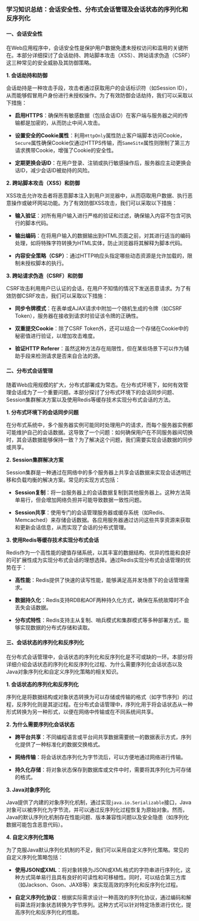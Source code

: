 ### 学习知识总结：会话安全性、分布式会话管理及会话状态的序列化和反序列化

#### 一、会话安全性

在Web应用程序中，会话安全性是保护用户数据免遭未授权访问和滥用的关键所在。本部分详细探讨了会话劫持、跨站脚本攻击（XSS）、跨站请求伪造（CSRF）这三种常见的安全威胁及其防御策略。

**1. 会话劫持和防御**

会话劫持是一种攻击手段，攻击者通过获取用户的会话标识符（如Session ID），从而能够假冒用户身份进行未授权操作。为了有效防御会话劫持，我们可以采取以下措施：

- **启用HTTPS**：确保所有敏感数据（包括会话ID）在客户端与服务器之间的传输都是加密的，从而防止中间人攻击。

- **设置安全的Cookie属性**：利用`HttpOnly`属性防止客户端脚本访问Cookie，`Secure`属性确保Cookie仅通过HTTPS传输，而`SameSite`属性则限制了第三方请求携带Cookie，增强了Cookie的安全性。

- **定期更换会话ID**：在用户登录、注销或执行敏感操作后，服务器应主动更换会话ID，减少会话ID被劫持的风险。

**2. 跨站脚本攻击（XSS）和防御**

XSS攻击允许攻击者将恶意脚本注入到用户浏览器中，从而窃取用户数据、执行恶意操作或破坏网站功能。为了有效防御XSS攻击，我们可以采取以下措施：

- **输入验证**：对所有用户输入进行严格的验证和过滤，确保输入内容不包含可执行的脚本代码。

- **输出编码**：在将用户输入的数据输出到HTML页面之前，对其进行适当的编码处理，如将特殊字符转换为HTML实体，防止浏览器将其解释为脚本代码。

- **内容安全策略（CSP）**：通过HTTP响应头指定哪些动态资源是允许加载的，限制未授权脚本的执行。

**3. 跨站请求伪造（CSRF）和防御**

CSRF攻击利用用户已认证的会话，在用户不知情的情况下发送恶意请求。为了有效防御CSRF攻击，我们可以采取以下措施：

- **同步令牌模式**：在表单或AJAX请求中附加一个随机生成的令牌（如CSRF Token），服务器在接收到请求时验证该令牌的正确性。

- **双重提交Cookie**：除了CSRF Token外，还可以结合一个存储在Cookie中的秘密值进行验证，以增加攻击难度。

- **验证HTTP Referer**：虽然这种方法存在局限性，但在某些场景下可以作为辅助手段来检测请求是否来自合法的源。

#### 二、分布式会话管理

随着Web应用规模的扩大，分布式部署成为常态。在分布式环境下，如何有效管理会话成为了一个重要问题。本部分探讨了分布式环境下的会话同步问题、Session集群解决方案以及使用Redis等缓存技术实现分布式会话的方法。

**1. 分布式环境下的会话同步问题**

在分布式系统中，多个服务器实例可能同时处理用户的请求，而每个服务器实例都可能维护自己的会话数据。这导致了一个问题：如何确保用户在不同服务器间切换时，其会话数据能够保持一致？为了解决这个问题，我们需要实现会话数据的同步或共享。

**2. Session集群解决方案**

Session集群是一种通过在网络中的多个服务器上共享会话数据来实现会话透明迁移和负载均衡的解决方案。常见的实现方式包括：

- **Session复制**：将一台服务器上的会话数据复制到其他服务器上。这种方法简单易行，但会增加网络负担并可能导致数据一致性问题。

- **Session共享**：使用专门的会话管理服务器或缓存系统（如Redis、Memcached）来存储会话数据。各应用服务器通过访问这些共享资源来获取和更新会话信息，从而实现了会话的分布式管理。

**3. 使用Redis等缓存技术实现分布式会话**

Redis作为一个高性能的键值存储系统，以其丰富的数据结构、优异的性能和良好的可扩展性成为实现分布式会话的理想选择。通过Redis实现分布式会话管理的优势在于：

- **高性能**：Redis提供了快速的读写性能，能够满足高并发场景下的会话管理需求。

- **数据持久化**：Redis支持RDB和AOF两种持久化方式，确保在系统故障时不会丢失会话数据。

- **分布式特性**：Redis支持主从复制、哨兵模式和集群模式等多种部署方式，能够实现数据的分布式存储和读取。

#### 三、会话状态的序列化和反序列化

在分布式会话管理中，会话状态的序列化和反序列化是不可或缺的一环。本部分将详细介绍会话状态的序列化和反序列化过程、为什么需要序列化会话状态以及Java对象序列化和自定义序列化策略的相关知识。

**1. 会话状态的序列化和反序列化**

序列化是将数据结构或对象状态转换为可以存储或传输的格式（如字节序列）的过程，反序列化则是其逆过程。在分布式会话管理中，序列化用于将会话状态从一种形式转换为另一种形式，以便在网络中传输或在不同系统间共享。

**2. 为什么需要序列化会话状态**

- **跨平台共享**：不同编程语言或平台间共享数据需要统一的数据表示方式，序列化提供了一种标准化的数据交换格式。

- **网络传输**：将会话状态序列化为字节流后，可以方便地通过网络进行传输。

- **持久化存储**：将对象状态保存到数据库或文件中时，需要将其序列化为可存储的格式。

**3. Java对象序列化**

Java提供了内建的对象序列化机制，通过实现`java.io.Serializable`接口，Java对象可以被序列化为字节流，并可以通过反序列化过程恢复为原始对象。然而，Java的默认序列化机制存在性能问题、版本兼容性问题以及安全隐患（如序列化数据可能包含恶意代码）。

**4. 自定义序列化策略**

为了克服Java默认序列化机制的不足，我们可以采用自定义序列化策略。常见的自定义序列化策略包括：

- **使用JSON或XML**：将对象转换为JSON或XML格式的字符串进行序列化，这种方式简单易行且具有良好的可读性和可移植性。同时，可以结合第三方库（如Jackson、Gson、JAXB等）来实现高效的序列化和反序列化过程。

- **自定义序列化协议**：根据实际需求设计一种高效的序列化协议，通过编码和解码算法将对象状态转换为字节序列。这种方式可以针对特定场景进行优化，提高序列化和反序列化的性能。



